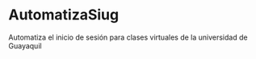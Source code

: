 # AutomatizaSiug
Automatiza el inicio de sesión para clases virtuales de la universidad de Guayaquil
